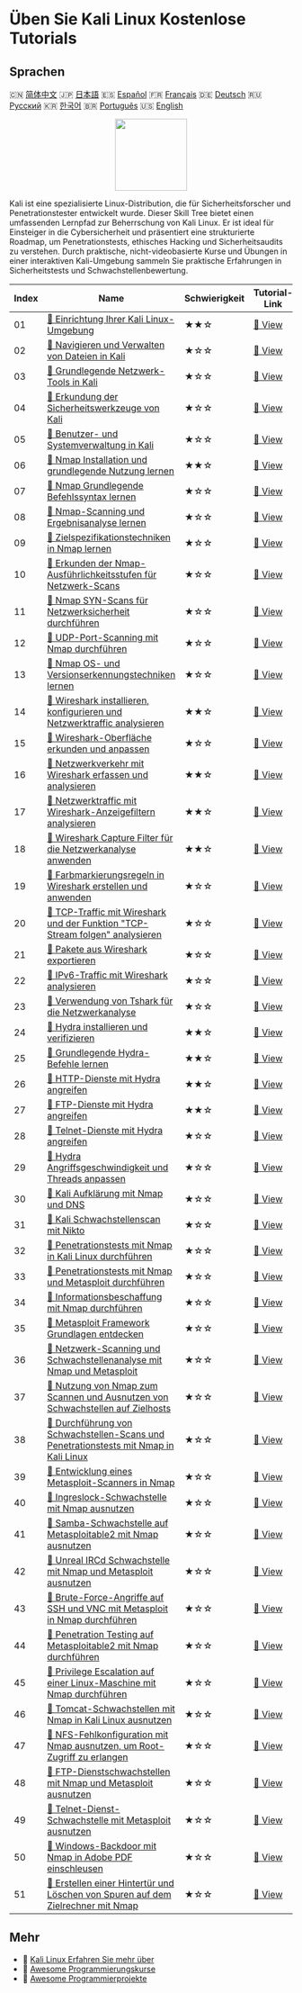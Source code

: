 # Üben Sie Kali Linux Kostenlose Tutorials

## Sprachen

🇨🇳 [简体中文](README_zh.md) 🇯🇵 [日本語](README_ja.md) 🇪🇸 [Español](README_es.md) 🇫🇷 [Français](README_fr.md) 🇩🇪 [Deutsch](README_de.md) 🇷🇺 [Русский](README_ru.md) 🇰🇷 [한국어](README_ko.md) 🇧🇷 [Português](README_pt.md) 🇺🇸 [English](README.md) 

<div align="center">
<img width="128px" src="https://file.labex.io/path/nJIFH3qqCckt.png">
</div>

Kali ist eine spezialisierte Linux-Distribution, die für Sicherheitsforscher und Penetrationstester entwickelt wurde. Dieser Skill Tree bietet einen umfassenden Lernpfad zur Beherrschung von Kali Linux. Er ist ideal für Einsteiger in die Cybersicherheit und präsentiert eine strukturierte Roadmap, um Penetrationstests, ethisches Hacking und Sicherheitsaudits zu verstehen. Durch praktische, nicht-videobasierte Kurse und Übungen in einer interaktiven Kali-Umgebung sammeln Sie praktische Erfahrungen in Sicherheitstests und Schwachstellenbewertung.

|   Index | Name                                                                                                                                                                                                              | Schwierigkeit   | Tutorial-Link                                                                                                                       |
|---------|-------------------------------------------------------------------------------------------------------------------------------------------------------------------------------------------------------------------|-----------------|-------------------------------------------------------------------------------------------------------------------------------------|
|      01 | [📖 Einrichtung Ihrer Kali Linux-Umgebung](https://labex.io/de/tutorials/kali-setting-up-your-kali-linux-environment-552195)                                                                                      | ★★☆             | [🔗 View](https://labex.io/de/tutorials/kali-setting-up-your-kali-linux-environment-552195)                                         |
|      02 | [📖 Navigieren und Verwalten von Dateien in Kali](https://labex.io/de/tutorials/kali-navigating-and-managing-files-in-kali-552194)                                                                                | ★☆☆             | [🔗 View](https://labex.io/de/tutorials/kali-navigating-and-managing-files-in-kali-552194)                                          |
|      03 | [📖 Grundlegende Netzwerk-Tools in Kali](https://labex.io/de/tutorials/kali-basic-networking-tools-in-kali-552191)                                                                                                | ★☆☆             | [🔗 View](https://labex.io/de/tutorials/kali-basic-networking-tools-in-kali-552191)                                                 |
|      04 | [📖 Erkundung der Sicherheitswerkzeuge von Kali](https://labex.io/de/tutorials/kali-exploring-kali-s-security-tools-552192)                                                                                       | ★☆☆             | [🔗 View](https://labex.io/de/tutorials/kali-exploring-kali-s-security-tools-552192)                                                |
|      05 | [📖 Benutzer- und Systemverwaltung in Kali](https://labex.io/de/tutorials/kali-managing-users-and-system-in-kali-552193)                                                                                          | ★☆☆             | [🔗 View](https://labex.io/de/tutorials/kali-managing-users-and-system-in-kali-552193)                                              |
|      06 | [📖 Nmap Installation und grundlegende Nutzung lernen](https://labex.io/de/tutorials/nmap-learn-nmap-installation-and-basic-usage-415924)                                                                         | ★★☆             | [🔗 View](https://labex.io/de/tutorials/nmap-learn-nmap-installation-and-basic-usage-415924)                                        |
|      07 | [📖 Nmap Grundlegende Befehlssyntax lernen](https://labex.io/de/tutorials/nmap-learn-nmap-basic-command-syntax-415919)                                                                                            | ★☆☆             | [🔗 View](https://labex.io/de/tutorials/nmap-learn-nmap-basic-command-syntax-415919)                                                |
|      08 | [📖 Nmap-Scanning und Ergebnisanalyse lernen](https://labex.io/de/tutorials/nmap-learn-nmap-scanning-and-output-analysis-415926)                                                                                  | ★☆☆             | [🔗 View](https://labex.io/de/tutorials/nmap-learn-nmap-scanning-and-output-analysis-415926)                                        |
|      09 | [📖 Zielspezifikationstechniken in Nmap lernen](https://labex.io/de/tutorials/nmap-learn-target-specification-techniques-in-nmap-415935)                                                                          | ★☆☆             | [🔗 View](https://labex.io/de/tutorials/nmap-learn-target-specification-techniques-in-nmap-415935)                                  |
|      10 | [📖 Erkunden der Nmap-Ausführlichkeitsstufen für Netzwerk-Scans](https://labex.io/de/tutorials/nmap-explore-nmap-verbosity-levels-for-network-scanning-415939)                                                    | ★☆☆             | [🔗 View](https://labex.io/de/tutorials/nmap-explore-nmap-verbosity-levels-for-network-scanning-415939)                             |
|      11 | [📖 Nmap SYN-Scans für Netzwerksicherheit durchführen](https://labex.io/de/tutorials/nmap-conduct-nmap-syn-scans-for-network-security-415934)                                                                     | ★☆☆             | [🔗 View](https://labex.io/de/tutorials/nmap-conduct-nmap-syn-scans-for-network-security-415934)                                    |
|      12 | [📖 UDP-Port-Scanning mit Nmap durchführen](https://labex.io/de/tutorials/nmap-perform-udp-port-scanning-with-nmap-415938)                                                                                        | ★☆☆             | [🔗 View](https://labex.io/de/tutorials/nmap-perform-udp-port-scanning-with-nmap-415938)                                            |
|      13 | [📖 Nmap OS- und Versionserkennungstechniken lernen](https://labex.io/de/tutorials/nmap-learn-nmap-os-and-version-detection-techniques-415925)                                                                    | ★☆☆             | [🔗 View](https://labex.io/de/tutorials/nmap-learn-nmap-os-and-version-detection-techniques-415925)                                 |
|      14 | [📖 Wireshark installieren, konfigurieren und Netzwerktraffic analysieren](https://labex.io/de/tutorials/wireshark-install-configure-and-analyze-network-traffic-with-wireshark-415947)                           | ★★☆             | [🔗 View](https://labex.io/de/tutorials/wireshark-install-configure-and-analyze-network-traffic-with-wireshark-415947)              |
|      15 | [📖 Wireshark-Oberfläche erkunden und anpassen](https://labex.io/de/tutorials/wireshark-explore-and-customize-wireshark-interface-415949)                                                                         | ★☆☆             | [🔗 View](https://labex.io/de/tutorials/wireshark-explore-and-customize-wireshark-interface-415949)                                 |
|      16 | [📖 Netzwerkverkehr mit Wireshark erfassen und analysieren](https://labex.io/de/tutorials/wireshark-capture-and-analyze-network-traffic-with-wireshark-415956)                                                    | ★★☆             | [🔗 View](https://labex.io/de/tutorials/wireshark-capture-and-analyze-network-traffic-with-wireshark-415956)                        |
|      17 | [📖 Netzwerktraffic mit Wireshark-Anzeigefiltern analysieren](https://labex.io/de/tutorials/wireshark-analyze-network-traffic-with-wireshark-display-filters-415944)                                              | ★★☆             | [🔗 View](https://labex.io/de/tutorials/wireshark-analyze-network-traffic-with-wireshark-display-filters-415944)                    |
|      18 | [📖 Wireshark Capture Filter für die Netzwerkanalyse anwenden](https://labex.io/de/tutorials/wireshark-apply-wireshark-capture-filters-for-network-traffic-analysis-415940)                                       | ★★☆             | [🔗 View](https://labex.io/de/tutorials/wireshark-apply-wireshark-capture-filters-for-network-traffic-analysis-415940)              |
|      19 | [📖 Farbmarkierungsregeln in Wireshark erstellen und anwenden](https://labex.io/de/tutorials/wireshark-create-and-apply-colorizing-rules-in-wireshark-415941)                                                     | ★☆☆             | [🔗 View](https://labex.io/de/tutorials/wireshark-create-and-apply-colorizing-rules-in-wireshark-415941)                            |
|      20 | [📖 TCP-Traffic mit Wireshark und der Funktion "TCP-Stream folgen" analysieren](https://labex.io/de/tutorials/wireshark-analyze-tcp-traffic-with-wireshark-follow-tcp-stream-feature-415946)                      | ★☆☆             | [🔗 View](https://labex.io/de/tutorials/wireshark-analyze-tcp-traffic-with-wireshark-follow-tcp-stream-feature-415946)              |
|      21 | [📖 Pakete aus Wireshark exportieren](https://labex.io/de/tutorials/wireshark-export-packets-from-wireshark-415945)                                                                                               | ★☆☆             | [🔗 View](https://labex.io/de/tutorials/wireshark-export-packets-from-wireshark-415945)                                             |
|      22 | [📖 IPv6-Traffic mit Wireshark analysieren](https://labex.io/de/tutorials/wireshark-analyze-ipv6-traffic-with-wireshark-415950)                                                                                   | ★☆☆             | [🔗 View](https://labex.io/de/tutorials/wireshark-analyze-ipv6-traffic-with-wireshark-415950)                                       |
|      23 | [📖 Verwendung von Tshark für die Netzwerkanalyse](https://labex.io/de/tutorials/wireshark-use-tshark-for-network-traffic-analysis-415942)                                                                        | ★☆☆             | [🔗 View](https://labex.io/de/tutorials/wireshark-use-tshark-for-network-traffic-analysis-415942)                                   |
|      24 | [📖 Hydra installieren und verifizieren](https://labex.io/de/tutorials/hydra-install-and-verify-hydra-549917)                                                                                                     | ★★☆             | [🔗 View](https://labex.io/de/tutorials/hydra-install-and-verify-hydra-549917)                                                      |
|      25 | [📖 Grundlegende Hydra-Befehle lernen](https://labex.io/de/tutorials/hydra-learn-basic-hydra-commands-549918)                                                                                                     | ★★☆             | [🔗 View](https://labex.io/de/tutorials/hydra-learn-basic-hydra-commands-549918)                                                    |
|      26 | [📖 HTTP-Dienste mit Hydra angreifen](https://labex.io/de/tutorials/hydra-attack-http-services-with-hydra-549915)                                                                                                 | ★★☆             | [🔗 View](https://labex.io/de/tutorials/hydra-attack-http-services-with-hydra-549915)                                               |
|      27 | [📖 FTP-Dienste mit Hydra angreifen](https://labex.io/de/tutorials/hydra-attack-ftp-services-with-hydra-549914)                                                                                                   | ★★☆             | [🔗 View](https://labex.io/de/tutorials/hydra-attack-ftp-services-with-hydra-549914)                                                |
|      28 | [📖 Telnet-Dienste mit Hydra angreifen](https://labex.io/de/tutorials/hydra-attack-telnet-services-with-hydra-549916)                                                                                             | ★☆☆             | [🔗 View](https://labex.io/de/tutorials/hydra-attack-telnet-services-with-hydra-549916)                                             |
|      29 | [📖 Hydra Angriffsgeschwindigkeit und Threads anpassen](https://labex.io/de/tutorials/hydra-adjust-hydra-attack-speed-and-threads-549913)                                                                         | ★☆☆             | [🔗 View](https://labex.io/de/tutorials/hydra-adjust-hydra-attack-speed-and-threads-549913)                                         |
|      30 | [📖 Kali Aufklärung mit Nmap und DNS](https://labex.io/de/tutorials/kali-kali-reconnaissance-with-nmap-and-dns-552298)                                                                                            | ★☆☆             | [🔗 View](https://labex.io/de/tutorials/kali-kali-reconnaissance-with-nmap-and-dns-552298)                                          |
|      31 | [📖 Kali Schwachstellenscan mit Nikto](https://labex.io/de/tutorials/kali-kali-vulnerability-scanning-with-nikto-552301)                                                                                          | ★☆☆             | [🔗 View](https://labex.io/de/tutorials/kali-kali-vulnerability-scanning-with-nikto-552301)                                         |
|      32 | [📖 Penetrationstests mit Nmap in Kali Linux durchführen](https://labex.io/de/tutorials/nmap-perform-penetration-testing-with-nmap-in-kali-linux-416116)                                                          | ★☆☆             | [🔗 View](https://labex.io/de/tutorials/nmap-perform-penetration-testing-with-nmap-in-kali-linux-416116)                            |
|      33 | [📖 Penetrationstests mit Nmap und Metasploit durchführen](https://labex.io/de/tutorials/nmap-perform-penetration-testing-with-nmap-and-metasploit-416117)                                                        | ★☆☆             | [🔗 View](https://labex.io/de/tutorials/nmap-perform-penetration-testing-with-nmap-and-metasploit-416117)                           |
|      34 | [📖 Informationsbeschaffung mit Nmap durchführen](https://labex.io/de/tutorials/nmap-perform-information-gathering-with-nmap-416118)                                                                              | ★☆☆             | [🔗 View](https://labex.io/de/tutorials/nmap-perform-information-gathering-with-nmap-416118)                                        |
|      35 | [📖 Metasploit Framework Grundlagen entdecken](https://labex.io/de/tutorials/explore-metasploit-framework-basics-416119)                                                                                          | ★☆☆             | [🔗 View](https://labex.io/de/tutorials/explore-metasploit-framework-basics-416119)                                                 |
|      36 | [📖 Netzwerk-Scanning und Schwachstellenanalyse mit Nmap und Metasploit](https://labex.io/de/tutorials/nmap-use-nmap-and-metasploit-for-network-scanning-and-vulnerability-analysis-416120)                       | ★☆☆             | [🔗 View](https://labex.io/de/tutorials/nmap-use-nmap-and-metasploit-for-network-scanning-and-vulnerability-analysis-416120)        |
|      37 | [📖 Nutzung von Nmap zum Scannen und Ausnutzen von Schwachstellen auf Zielhosts](https://labex.io/de/tutorials/nmap-use-nmap-to-scan-and-exploit-target-host-vulnerabilities-416121)                              | ★☆☆             | [🔗 View](https://labex.io/de/tutorials/nmap-use-nmap-to-scan-and-exploit-target-host-vulnerabilities-416121)                       |
|      38 | [📖 Durchführung von Schwachstellen-Scans und Penetrationstests mit Nmap in Kali Linux](https://labex.io/de/tutorials/nmap-perform-vulnerability-scanning-and-penetration-testing-with-nmap-in-kali-linux-416122) | ★☆☆             | [🔗 View](https://labex.io/de/tutorials/nmap-perform-vulnerability-scanning-and-penetration-testing-with-nmap-in-kali-linux-416122) |
|      39 | [📖 Entwicklung eines Metasploit-Scanners in Nmap](https://labex.io/de/tutorials/nmap-develop-a-metasploit-scanner-in-nmap-416123)                                                                                | ★☆☆             | [🔗 View](https://labex.io/de/tutorials/nmap-develop-a-metasploit-scanner-in-nmap-416123)                                           |
|      40 | [📖 Ingreslock-Schwachstelle mit Nmap ausnutzen](https://labex.io/de/tutorials/nmap-exploit-ingreslock-vulnerability-with-nmap-416124)                                                                            | ★☆☆             | [🔗 View](https://labex.io/de/tutorials/nmap-exploit-ingreslock-vulnerability-with-nmap-416124)                                     |
|      41 | [📖 Samba-Schwachstelle auf Metasploitable2 mit Nmap ausnutzen](https://labex.io/de/tutorials/nmap-exploit-samba-vulnerability-on-metasploitable2-with-nmap-416125)                                               | ★☆☆             | [🔗 View](https://labex.io/de/tutorials/nmap-exploit-samba-vulnerability-on-metasploitable2-with-nmap-416125)                       |
|      42 | [📖 Unreal IRCd Schwachstelle mit Nmap und Metasploit ausnutzen](https://labex.io/de/tutorials/nmap-exploit-unreal-ircd-vulnerability-with-nmap-and-metasploit-416126)                                            | ★☆☆             | [🔗 View](https://labex.io/de/tutorials/nmap-exploit-unreal-ircd-vulnerability-with-nmap-and-metasploit-416126)                     |
|      43 | [📖 Brute-Force-Angriffe auf SSH und VNC mit Metasploit in Nmap durchführen](https://labex.io/de/tutorials/nmap-perform-brute-force-attacks-on-ssh-and-vnc-with-metasploit-in-nmap-416127)                        | ★☆☆             | [🔗 View](https://labex.io/de/tutorials/nmap-perform-brute-force-attacks-on-ssh-and-vnc-with-metasploit-in-nmap-416127)             |
|      44 | [📖 Penetration Testing auf Metasploitable2 mit Nmap durchführen](https://labex.io/de/tutorials/nmap-conduct-penetration-testing-on-metasploitable2-with-nmap-416128)                                             | ★☆☆             | [🔗 View](https://labex.io/de/tutorials/nmap-conduct-penetration-testing-on-metasploitable2-with-nmap-416128)                       |
|      45 | [📖 Privilege Escalation auf einer Linux-Maschine mit Nmap durchführen](https://labex.io/de/tutorials/nmap-perform-privilege-escalation-on-linux-machine-with-nmap-416129)                                        | ★☆☆             | [🔗 View](https://labex.io/de/tutorials/nmap-perform-privilege-escalation-on-linux-machine-with-nmap-416129)                        |
|      46 | [📖 Tomcat-Schwachstellen mit Nmap in Kali Linux ausnutzen](https://labex.io/de/tutorials/nmap-exploit-tomcat-vulnerabilities-with-nmap-in-kali-linux-416130)                                                     | ★☆☆             | [🔗 View](https://labex.io/de/tutorials/nmap-exploit-tomcat-vulnerabilities-with-nmap-in-kali-linux-416130)                         |
|      47 | [📖 NFS-Fehlkonfiguration mit Nmap ausnutzen, um Root-Zugriff zu erlangen](https://labex.io/de/tutorials/nmap-exploit-nfs-misconfiguration-for-root-access-with-nmap-416131)                                      | ★☆☆             | [🔗 View](https://labex.io/de/tutorials/nmap-exploit-nfs-misconfiguration-for-root-access-with-nmap-416131)                         |
|      48 | [📖 FTP-Dienstschwachstellen mit Nmap und Metasploit ausnutzen](https://labex.io/de/tutorials/nmap-exploit-ftp-service-vulnerabilities-with-nmap-and-metasploit-416132)                                           | ★☆☆             | [🔗 View](https://labex.io/de/tutorials/nmap-exploit-ftp-service-vulnerabilities-with-nmap-and-metasploit-416132)                   |
|      49 | [📖 Telnet-Dienst-Schwachstelle mit Metasploit ausnutzen](https://labex.io/de/tutorials/nmap-exploit-telnet-service-vulnerability-with-metasploit-416133)                                                         | ★☆☆             | [🔗 View](https://labex.io/de/tutorials/nmap-exploit-telnet-service-vulnerability-with-metasploit-416133)                           |
|      50 | [📖 Windows-Backdoor mit Nmap in Adobe PDF einschleusen](https://labex.io/de/tutorials/nmap-inject-windows-backdoor-into-adobe-pdf-in-nmap-416134)                                                                | ★☆☆             | [🔗 View](https://labex.io/de/tutorials/nmap-inject-windows-backdoor-into-adobe-pdf-in-nmap-416134)                                 |
|      51 | [📖 Erstellen einer Hintertür und Löschen von Spuren auf dem Zielrechner mit Nmap](https://labex.io/de/tutorials/create-backdoor-and-clear-traces-on-target-machine-in-nmap-416135)                               | ★☆☆             | [🔗 View](https://labex.io/de/tutorials/create-backdoor-and-clear-traces-on-target-machine-in-nmap-416135)                          |

## Mehr

- 🔗 [Kali Linux Erfahren Sie mehr über](https://labex.io/de/skilltrees/kali)
- 🔗 [Awesome Programmierungskurse](https://github.com/labex-labs/awesome-programming-courses)
- 🔗 [Awesome Programmierprojekte](https://github.com/labex-labs/awesome-programming-projects)

